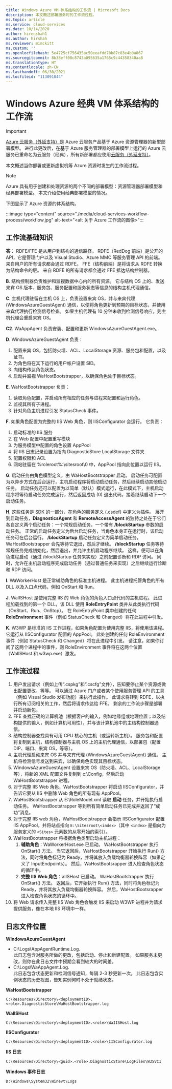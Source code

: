 ```yaml
---
title: Windows Azure VM 体系结构的工作流 | Microsoft Docs
description: 本文概述部署服务时的工作流过程。
ms.topic: article
ms.service: cloud-services
ms.date: 10/14/2020
author: hirenshah1
ms.author: hirshah
ms.reviewer: mimckitt
ms.custom: ''
ms.openlocfilehash: 5e4725cf756435ac50eeafdd70b87c83e4b0a867
ms.sourcegitcommit: 8b38eff08c8743a095635a1765c9c44358340aa8
ms.translationtype: HT
ms.contentlocale: zh-CN
ms.lasthandoff: 06/30/2021
ms.locfileid: "113091044"
---
```

# <a name="workflow-of-windows-azure-classic-vm-architecture"></a>Windows Azure 经典 VM 体系结构的工作流 

> [!IMPORTANT]
> [Azure 云服务（外延支持）](../cloud-services-extended-support/overview.md)是 Azure 云服务产品基于 Azure 资源管理器的新型部署模型。 进行此更改后，在基于 Azure 服务管理器的部署模型上运行的 Azure 云服务已重命名为云服务（经典），所有新部署都应使用[云服务（外延支持）](../cloud-services-extended-support/overview.md)。

本文概述当你部署或更新虚拟机等 Azure 资源时发生的工作流过程。 

> [!NOTE]
>Azure 具有用于创建和处理资源的两个不同的部署模型：资源管理器部署模型和经典部署模型。 本文介绍使用经典部署模型的情况。

下图显示了 Azure 资源的体系结构。

:::image type="content" source="./media/cloud-services-workflow-process/workflow.jpg" alt-text="<alt 关于 Azure 工作流的图像>":::

## <a name="workflow-basics"></a>工作流基础知识
   
**答**： RDFE/FFE 是从用户到结构的通信路径。 RDFE（RedDog 前端）是公开的 API，它是管理门户以及 Visual Studio、Azure MMC 等服务管理 API 的前端。  来自用户的所有请求都会通过 RDFE。 FFE（结构前端）是将请求从 RDFE 转换为结构命令的层。 来自 RDFE 的所有请求都会通过 FFE 抵达结构控制器。

**B**. 结构控制器负责维护和监视数据中心内的所有资源。 它与结构 OS 上的、发送来宾 OS 版本、服务包、服务配置和服务状态等信息的结构主机代理通信。

**C**. 主机代理驻留在主机 OS 上，负责设置来宾 OS，并与来宾代理 (WindowsAzureGuestAgent) 通信，以便将角色更新到预期的目标状态，并使用来宾代理执行检测信号检查。 如果主机代理有 10 分钟未收到检测信号响应，则主机代理会重启来宾 OS。

**C2**. WaAppAgent 负责安装、配置和更新 WindowsAzureGuestAgent.exe。

**D**.  WindowsAzureGuestAgent 负责：

1. 配置来宾 OS，包括防火墙、ACL、LocalStorage 资源、服务包和配置，以及证书。
2. 为角色将在其下运行的用户帐户设置 SID。
3. 向结构传达角色状态。
4. 启动并监视 WaHostBootstrapper，以确保角色处于目标状态。

**E**. WaHostBootstrapper 负责：

1. 读取角色配置，并启动所有相应的任务与进程来配置和运行角色。
2. 监视其所有子进程。
3. 针对角色主机进程引发 StatusCheck 事件。

**F**. 如果角色配置为完整的 IIS Web 角色，则 IISConfigurator 会运行。 它负责：

1. 启动标准的 IIS 服务
2. 在 Web 配置中配置重写模块
3. 为服务模型中配置的角色设置 AppPool
4. 将 IIS 日志记录设置为指向 DiagnosticStore LocalStorage 文件夹
5. 配置权限和 ACL
6. 网站驻留在 %roleroot%:\sitesroot\0 中，AppPool 指向此位置以运行 IIS。 

**G**. 启动任务由角色模型定义，由 WaHostBootstrapper 启动。 启动任务可配置为以异步方式在后台运行，主机启动程序将启动启动任务，然后继续启动其他启动任务。 启动任务还可以配置为以简单（默认）模式运行，在此模式下，主机启动程序将等待启动任务完成运行，然后返回成功 (0) 退出代码，接着继续启动下一个启动任务。

**H**. 这些任务是 SDK 的一部分，在角色的服务定义 (.csdef) 中定义为插件。 展开到启动任务，**DiagnosticsAgent** 和 **RemoteAccessAgent** 的独特之处在于它们各自定义两个启动任务：一个常规启动任务，一个带有 **/blockStartup** 参数的启动任务。 正常的启动任务定义为后台启动任务，当角色本身正在运行时，该启动任务可在后台运行。 **/blockStartup** 启动任务定义为简单启动任务，WaHostBootstrapper 会先等待它退出，然后才继续。 **/blockStartup** 任务等待常规任务完成初始化，然后退出，并允许主机启动程序继续。 这样，便可以在角色进程启动（通过 /blockStartup 任务来实现）之前配置诊断和 RDP 访问。 同时，允许在主机启动程序完成启动任务（通过普通任务来实现）之后继续运行诊断和 RDP 访问。

**I**. WaWorkerHost 是正常辅助角色的标准主机进程。 此主机进程托管角色的所有 DLL 以及入口点代码，例如 OnStart 和 Run。

**J**. WaIISHost 是使用完整 IIS 的 Web 角色的角色入口点代码的主机进程。 此进程加载找到的第一个 DLL，该 DLL 使用 **RoleEntryPoint** 类并从此类执行代码（OnStart、Run、OnStop）。 在 RoleEntryPoint 类中创建的任何 **RoleEnvironment** 事件（例如 StatusCheck 和 Changed）将在此进程中引发。

**K**. W3WP 是标准的 IIS 工作进程，如果角色配置为使用完整 IIS，将使用该进程。 它运行从 IISConfigurator 配置的 AppPool。 此处创建的任何 RoleEnvironment 事件（例如 StatusCheck 和 Changed）将在此进程中引发。 请注意，如果你订阅了这两个进程中的事件，则 RoleEnvironment 事件将在这两个位置（WaIISHost 和 w3wp.exe）激发。

## <a name="workflow-processes"></a>工作流过程

1. 用户发出请求（例如上传“.cspkg”和“.cscfg”文件），告知要停止某个资源或做出配置更改，等等。 可以通过 Azure 门户或者某个使用服务管理 API 的工具（例如 Visual Studio 发布功能）来执行此操作。 此请求将转到 RDFE，以执行所有订阅相关的工作，然后将请求传达给 FFE。 剩余的工作流步骤是部署并启动新包。
2. FFE 查找正确的计算机池（根据客户的输入，例如地缘组或地理位置；以及结构提供的输入，例如计算机可用性），并与该计算机池中的主结构控制器通信。
3. 结构控制器查找具有可用 CPU 核心的主机（或运转新主机）。 服务包和配置将复制到主机，结构控制器与主机 OS 上的主机代理通信，以部署包（配置 DIP、端口、来宾 OS，等等）。
4. 主机代理启动来宾 OS 并与来宾代理 (WindowsAzureGuestAgent) 通信。 主机将检测信号发送到来宾，以确保角色实现其目标状态。
5. WindowsAzureGuestAgent 设置来宾 OS（防火墙、ACL、LocalStorage 等），将新的 XML 配置文件复制到 c:\Config，然后启动 WaHostBootstrapper 进程。
6. 对于完整 IIS Web 角色，WaHostBootstrapper 将启动 IISConfigurator，并告诉它要从 IIS 中删除 Web 角色的所有现有 AppPool。
7. WaHostBootstrapper 从 E:\RoleModel.xml 读取 **启动** 任务，并开始执行启动任务。 WaHostBootstrapper 等到所有简单启动任务已完成并返回了“成功”消息。
8. 对于完整 IIS web 角色，WaHostBootstrapper 会指示 IISConfigurator 配置 IIS AppPool，并将站点指向 `E:\Sitesroot\<index>`（其中 `<index>` 是指向为服务定义的 `<Sites>` 元素数的从零开始的索引）。
9. WaHostBootstrapper 将根据角色类型启动主机进程：
    1. **辅助角色**：WaWorkerHost.exe 已启动。 WaHostBootstrapper 执行 OnStart() 方法。 当它返回后，WaHostBootstrapper 开始执行 Run() 方法，同时将角色标记为 Ready，并将其放入负载均衡器轮换阵容（如果定义了 InputEndpoints）。 然后，WaHostBootsrapper 进入检查角色状态的循环中。
    2. **完整 IIS Web 角色**：aIISHost 已启动。 WaHostBootstrapper 执行 OnStart() 方法。 返回后，它开始执行 Run() 方法，同时将角色标记为 Ready，并将其放入负载均衡器轮换阵容。 然后，WaHostBootsrapper 进入检查角色状态的循环中。
10. 将 Web 请求传入完整 IIS Web 角色会触发 IIS 来启动 W3WP 进程并为请求提供服务，像在本地 IIS 环境中一样。

## <a name="log-file-locations"></a>日志文件位置

**WindowsAzureGuestAgent**

- C:\Logs\AppAgentRuntime.Log.  
此日志包含对服务所做的更改，包括启动、停止和新建配置。 如果服务未更改，则你在此日志文件中预期会看到较大的时间差。
- C:\Logs\WaAppAgent.Log.  
此日志包含状态更新和检测信号通知，每隔 2-3 秒更新一次。  此日志包含实例状态的历史视图，告知实例何时不处于就绪状态。
 
**WaHostBootstrapper**

`C:\Resources\Directory\<deploymentID>.<role>.DiagnosticStore\WaHostBootstrapper.log`
 
**WaIISHost**

`C:\Resources\Directory\<deploymentID>.<role>\WaIISHost.log`
 
**IISConfigurator**

`C:\Resources\Directory\<deploymentID>.<role>\IISConfigurator.log`
 
**IIS 日志**

`C:\Resources\Directory\<guid>.<role>.DiagnosticStore\LogFiles\W3SVC1`
 
**Windows 事件日志**

`D:\Windows\System32\Winevt\Logs`

